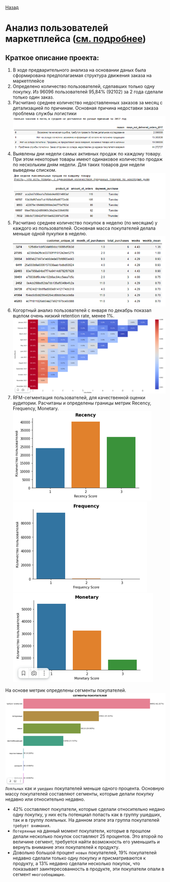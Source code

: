 [Назад](https://gerelmn.github.io/portfolio_projects/)
# Анализ пользователей маркетплейса ([см. подробнее](https://github.com/GerelMN/portfolio_projects/blob/main/e-commerce/e-commerce.ipynb))
## Краткое описание проекта:  
1. В ходе предварительного анализа на основании даных была сформирована предполагаемая структура движения заказа на маркетплейсе
2. Определено количество пользователей, сделавших только одну покупку. Из 96096 пользователей 95,84% (92102) за 2 года сделали только один заказ.
3. Расчитано среднее количество недоставленных заказов за месяц с детализацией по причинам. Основная причина недоставки заказа проблема службы логистики  
![alt-текст](https://raw.githubusercontent.com/GerelMN/portfolio_projects/main/e-commerce/2023-04-07_17-43-58.png)
4. Выявлены дни недели самых активных продаж по каждому товару. При этом некоторые товары имеют одинаковое количество продаж по нескольким дням недели. Для таких товаров дни недели выведены списком.  
![alt-текст](https://raw.githubusercontent.com/GerelMN/portfolio_projects/main/e-commerce/2023-04-07_17-46-31.png)
5. Расчитано среднее количество покупок в неделю (по месяцам) у каждого из пользователей. Основная масса покупателей делала меньше одной пукупки в неделю.  
![alt-текст](https://raw.githubusercontent.com/GerelMN/portfolio_projects/main/e-commerce/2023-04-07_17-48-55.png)
6. Когортный анализ пользователей с января по декабрь показал вцелом очень низкий retention rate, менее 1%.  
![alt-текст](https://raw.githubusercontent.com/GerelMN/portfolio_projects/main/e-commerce/2023-04-07_17-52-56.png)
7. RFM-сегментация пользователей, для качественной оценки аудитории. Расчитаны и определены границы метрик Recency, Frequency, Monetary.  
![alt-текст](https://raw.githubusercontent.com/GerelMN/portfolio_projects/main/e-commerce/2023-04-07_17-56-58.png)![alt-текст](https://raw.githubusercontent.com/GerelMN/portfolio_projects/main/e-commerce/2023-04-07_17-57-11.png)![alt-текст](https://raw.githubusercontent.com/GerelMN/portfolio_projects/main/e-commerce/2023-04-07_17-57-27.png)

На основе метрик определены сегменты покупателей.  
![alt-текст](https://raw.githubusercontent.com/GerelMN/portfolio_projects/main/e-commerce/2023-04-07_18-13-23.png)  
`Лояльных` как и `ушедших` покупателей меньше одного процента. Основную массу покупателей составляют сегменты, которые делали покупку недавно или относительно недавно.
* 42% составляют покупатели, которые сделали относительно недано одну покупку, у них есть потенциал попасть как в группу ушедших, так и в группу лояльных. На данном этапе эта группа покупателей `требует внимания`. 
* `Потерянные` на данный момент покупатели, которые в прошлом делали несколько покупок составляют 25 процентов. Это второй по величине сегмент, требуется найти возможность его уменьшить и вернуть внимание этих покупателей к продукту.
* Довольно большой процент `новых` покупателей, 19% покупателей недавно сделали только одну покупку и присматриваются к продукту, а 13% недавно сделали несколько покупок, что показывает заинтересованность в продукте, эти покупатели опали в сегмент `многообещающие`.  
